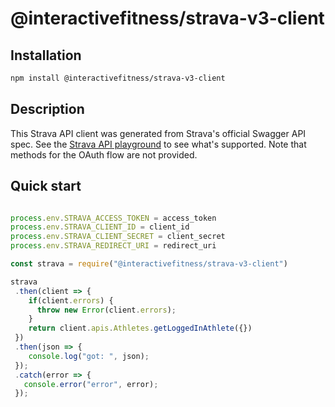 # @interactivefitness/strava-v3-client

## Installation

```bash
npm install @interactivefitness/strava-v3-client
```
## Description

This Strava API client was generated from Strava's official Swagger API spec. See the [Strava API playground](https://developers.strava.com/playground/) to see what's supported. Note that methods for the OAuth flow are not provided. 

## Quick start


```javascript

process.env.STRAVA_ACCESS_TOKEN = access_token
process.env.STRAVA_CLIENT_ID = client_id
process.env.STRAVA_CLIENT_SECRET = client_secret
process.env.STRAVA_REDIRECT_URI = redirect_uri

const strava = require("@interactivefitness/strava-v3-client")

strava
 .then(client => {
    if(client.errors) {
      throw new Error(client.errors);
    }
    return client.apis.Athletes.getLoggedInAthlete({})
 })
 .then(json => {
    console.log("got: ", json);
 });
 .catch(error => {
   console.error("error", error);
 });
```
